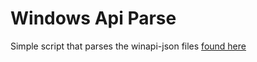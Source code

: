 # Windows Api Parse
Simple script that parses the winapi-json files [found here](https://github.com/vadimkotov/winapi-json)
